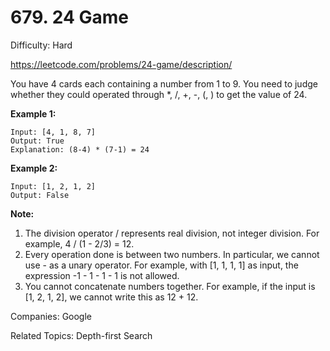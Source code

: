 # 679. 24 Game

Difficulty: Hard

https://leetcode.com/problems/24-game/description/

You have 4 cards each containing a number from 1 to 9. You need to judge whether they could operated through *, /, +, -, (, ) to get the value of 24.

**Example 1:**
```
Input: [4, 1, 8, 7]
Output: True
Explanation: (8-4) * (7-1) = 24
```
**Example 2:**
```
Input: [1, 2, 1, 2]
Output: False
```
**Note:**
1. The division operator / represents real division, not integer division. For example, 4 / (1 - 2/3) = 12.
2. Every operation done is between two numbers. In particular, we cannot use - as a unary operator. For example, with [1, 1, 1, 1] as input, the expression -1 - 1 - 1 - 1 is not allowed.
3. You cannot concatenate numbers together. For example, if the input is [1, 2, 1, 2], we cannot write this as 12 + 12.

Companies: Google

Related Topics: Depth-first Search
